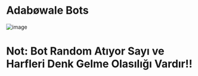 # Adabøwale Bots

![image](https://media.discordapp.net/attachments/1025820091528523827/1032640012040294400/Screenshot_20221020_155126.jpg)

# Not: Bot Random Atıyor Sayı ve Harfleri Denk Gelme Olasılığı Vardır!!
